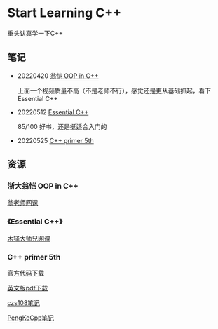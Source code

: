 # Start Learning C++

重头认真学一下C++

## 笔记

- 20220420 [翁恺 OOP in C++](./01-Notes/00-ZJU_CPP/Object-Oriented-Programming.md)

  上面一个视频质量不高（不是老师不行），感觉还是更从基础抓起，看下Essential C++

- 20220512 [Essential C++](./01-Notes/01-Essential_C++/Essential_C++.md)

   85/100 好书，还是挺适合入门的

- 20220525 [C++ primer 5th](./01-Notes/02-CPP_Primer_5th/CPP_Primer_5th.md)



## 资源



### 浙大翁恺 OOP in C++

[翁老师网课](https://www.bilibili.com/video/BV1yQ4y1A7ts)

### 《Essential C++》

[木铎大师兄网课](https://www.bilibili.com/video/BV1f3411p7Jv)

### C++ primer 5th

[官方代码下载](https://www.informit.com/store/c-plus-plus-primer-9780321714114)

[英文版pdf下载](https://zhjwpku.com/assets/pdf/books/C++.Primer.5th.Edition_2013.pdf)

[czs108笔记](https://github.com/czs108/Cpp-Primer-5th-Notes-CN)

[PengKeCpp笔记](https://github.com/PengKeCpp/Cpp-Primer)



